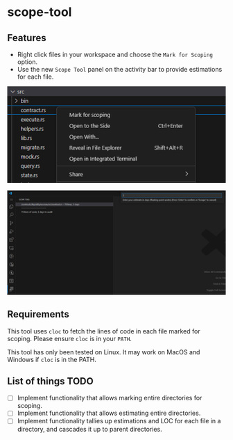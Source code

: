 # scope-tool

## Features

- Right click files in your workspace and choose the `Mark for Scoping` option.
- Use the new `Scope Tool` panel on the activity bar to provide estimations for each file.

![Marking a file for scoping](./media/markForScoping.png)

![Estimating a file](./media/estimatingFile.png)

## Requirements

This tool uses `cloc` to fetch the lines of code in each file marked for scoping. Please ensure `cloc` is in your `PATH`.

This tool has only been tested on Linux. It may work on MacOS and Windows if `cloc` is in the PATH.

## List of things TODO

- [ ] Implement functionality that allows marking entire directories for scoping.
- [ ] Implement functionality that allows estimating entire directories.
- [ ] Implement functionality tallies up estimations and LOC for each file in a directory, and cascades it up to parent directories.